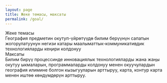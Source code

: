 ```yaml
---
layout: page
title: Жеке темасы, максаты
permalink: /goal/
---
```


<div class="row">
    <div class="column">
        <div class="red-header">Жеке темасы</div>
        <div class="black-header">География предметин окутуп-үйрөтүүдө билим берүүнүн сапатын жогорулатуунун негизи катары маалыматтык-коммуникативдик технологияларды кеңири колдонуу</div>
    </div>
    <div class="column">
        <div class="red-header">Максаты</div>
        <div class="black-header">Билим бирүү процессинде инновациялык технологияларды жана жаңы окутуу ыкмаларын, программаларды колдонуу менен окуучулардын география илимине болгон кызыгууларын арттыруу, карта, контур карта менен иштөө көндүмдөрүн арттыруу.</div>
    </div>
</div>